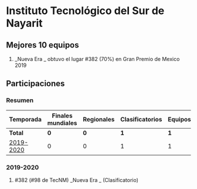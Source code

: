 ---
---

# Instituto Tecnológico del Sur de Nayarit

## Mejores 10 equipos

1. _Nueva Era _ obtuvo el lugar #382 (70%) en Gran Premio de Mexico 2019

## Participaciones

### Resumen

| Temporada | Finales mundiales | Regionales | Clasificatorios | Equipos |
| --- | --- | --- | --- | --- |
| **Total** | **0** | **0** | **1** | **1** |
| [2019-2020](#2019-2020) | 0 | 0 | 1 | 1 |

### 2019-2020

1. #382 (#98 de TecNM) _Nueva Era _ (Clasificatorio)



